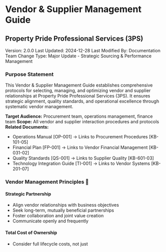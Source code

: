 # Vendor & Supplier Management Guide  
## Property Pride Professional Services (3PS)
Version: 2.0.0 
Last Updated: 2024-12-28
Last Modified By: Documentation Team
Change Type: Major Update - Strategic Sourcing & Performance Management

### Purpose Statement  
This Vendor & Supplier Management Guide establishes comprehensive protocols for selecting, managing, and optimizing vendor and supplier relationships at Property Pride Professional Services (3PS). It ensures strategic alignment, quality standards, and operational excellence through systematic vendor management.

**Target Audience:** Procurement team, operations management, finance team
**Scope:** All vendor and supplier interaction procedures and protocols
**Related Documents:** 
- Operations Manual [OP-001] → Links to Procurement Procedures [KB-101-05]
- Financial Plan [FP-001] → Links to Vendor Financial Management [KB-031-02]
- Quality Standards [QS-001] → Links to Supplier Quality [KB-601-03]
- Technology Integration Guide [TI-001] → Links to Vendor Systems [KB-201-07]  

### Vendor Management Principles 🤝

#### Strategic Partnership  
- Align vendor relationships with business objectives  
- Seek long-term, mutually beneficial partnerships
- Foster collaboration and joint value creation  
- Communicate openly and frequently

#### Total Cost of Ownership
- Consider full lifecycle costs, not just